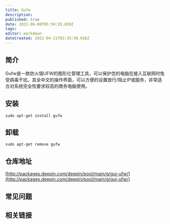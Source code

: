 ```yaml
---
title: Gufw
description: 
published: true
date: 2022-06-08T05:59:29.839Z
tags: 
editor: markdown
dateCreated: 2022-04-21T03:35:50.016Z
---
```


## 简介

Gufw是一款防火墙UFW的图形化管理工具，可以保护您的电脑在接入互联网时免受病毒干扰。其全中文的操作界面，可以方便的设置放行/阻止IP或服务，非常适合对系统完全性要求较高的商务电脑使用。

## 安装

`sudo apt-get install gufw`

## 卸载

`sudo apt-get remove gufw`

## 仓库地址

[http://packages.deepin.com/deepin/pool/main/g/gui-ufw/](http://packages.deepin.com/deepin/pool/main/g/gui-ufw/)

## 常见问题

## 相关链接
